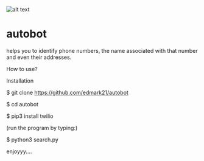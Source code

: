 ![alt text](https://github.com/[username]/[reponame]/blob/[branch]/image.jpg?raw=true)


# autobot
helps you to identify phone numbers, the name associated with that number and even their addresses. 

How to use?

Installation

$ git clone https://github.com/edmark21/autobot

$ cd autobot

$ pip3 install twilio

(run the program by typing:)

$ python3 search.py


enjoyyy....

